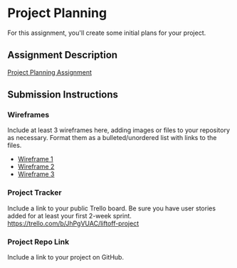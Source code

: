 # Project Planning
For this assignment, you'll create some initial plans for your project.

## Assignment Description
[Project Planning Assignment](https://education.launchcode.org/liftoff/modules/assignments/project-planning)

## Submission Instructions

### Wireframes

Include at least 3 wireframes here, adding images or files to your repository as necessary. Format them as a bulleted/unordered list with links to the files.

* [Wireframe 1](https://github.com/janenoxid/liftoff-assignments/blob/master/P3-Project_Planning/Web%201920%20%E2%80%93%201.png)
* [Wireframe 2](https://github.com/janenoxid/liftoff-assignments/blob/master/P3-Project_Planning/Web%201920%20%E2%80%93%202.png)
* [Wireframe 3](https://github.com/janenoxid/liftoff-assignments/blob/master/P3-Project_Planning/Web%201920%20%E2%80%93%203.png)

### Project Tracker

Include a link to your public Trello board. Be sure you have user stories added for at least your first 2-week sprint.
https://trello.com/b/JhPgVUAC/liftoff-project

### Project Repo Link

Include a link to your project on GitHub.
